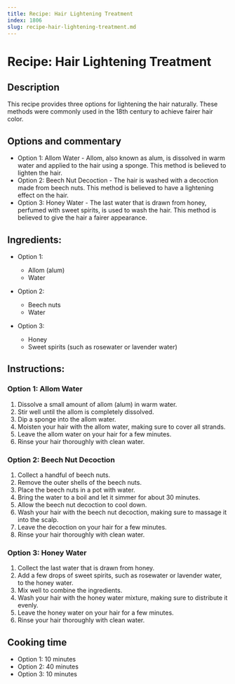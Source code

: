 ```yaml
---
title: Recipe: Hair Lightening Treatment
index: 1806
slug: recipe-hair-lightening-treatment.md
---
```


# Recipe: Hair Lightening Treatment

## Description
This recipe provides three options for lightening the hair naturally. These methods were commonly used in the 18th century to achieve fairer hair color.

## Options and commentary
- Option 1: Allom Water - Allom, also known as alum, is dissolved in warm water and applied to the hair using a sponge. This method is believed to lighten the hair.
- Option 2: Beech Nut Decoction - The hair is washed with a decoction made from beech nuts. This method is believed to have a lightening effect on the hair.
- Option 3: Honey Water - The last water that is drawn from honey, perfumed with sweet spirits, is used to wash the hair. This method is believed to give the hair a fairer appearance.

## Ingredients:
- Option 1:
  - Allom (alum)
  - Water

- Option 2:
  - Beech nuts
  - Water

- Option 3:
  - Honey
  - Sweet spirits (such as rosewater or lavender water)

## Instructions:
### Option 1: Allom Water
1. Dissolve a small amount of allom (alum) in warm water.
2. Stir well until the allom is completely dissolved.
3. Dip a sponge into the allom water.
4. Moisten your hair with the allom water, making sure to cover all strands.
5. Leave the allom water on your hair for a few minutes.
6. Rinse your hair thoroughly with clean water.

### Option 2: Beech Nut Decoction
1. Collect a handful of beech nuts.
2. Remove the outer shells of the beech nuts.
3. Place the beech nuts in a pot with water.
4. Bring the water to a boil and let it simmer for about 30 minutes.
5. Allow the beech nut decoction to cool down.
6. Wash your hair with the beech nut decoction, making sure to massage it into the scalp.
7. Leave the decoction on your hair for a few minutes.
8. Rinse your hair thoroughly with clean water.

### Option 3: Honey Water
1. Collect the last water that is drawn from honey.
2. Add a few drops of sweet spirits, such as rosewater or lavender water, to the honey water.
3. Mix well to combine the ingredients.
4. Wash your hair with the honey water mixture, making sure to distribute it evenly.
5. Leave the honey water on your hair for a few minutes.
6. Rinse your hair thoroughly with clean water.

## Cooking time
- Option 1: 10 minutes
- Option 2: 40 minutes
- Option 3: 10 minutes